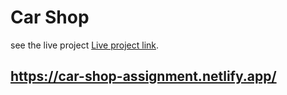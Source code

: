 # Car Shop

see the live project [Live project link](https://car-shop-assignment.netlify.app/).

## https://car-shop-assignment.netlify.app/
